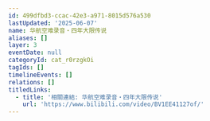 ```yaml
---
id: 499dfbd3-ccac-42e3-a971-8015d576a530
lastUpdated: '2025-06-07'
name: 华航空难录音・四年大限传说
aliases: []
layer: 3
eventDate: null
categoryId: cat_r0rzgkOi
tagIds: []
timelineEvents: []
relations: []
titledLinks:
  - title: '相關連結: 华航空难录音・四年大限传说'
    url: 'https://www.bilibili.com/video/BV1EE41127of/'
---
```


